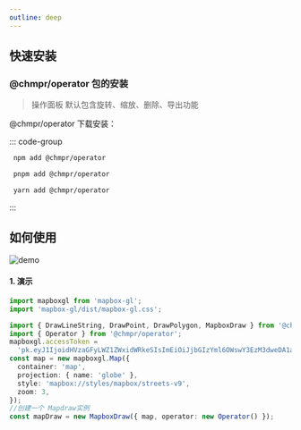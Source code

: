 ```yaml
---
outline: deep
---
```


## 快速安装

### @chmpr/operator 包的安装

> 操作面板 默认包含旋转、缩放、删除、导出功能

@chmpr/operator 下载安装：

::: code-group

```sh [npm]
 npm add @chmpr/operator
```

```sh [pnpm]
 pnpm add @chmpr/operator
```

```sh [yarn]
 yarn add @chmpr/operator
```

:::

## 如何使用

![demo](/operator.gif)

#### 1. 演示

```ts
import mapboxgl from 'mapbox-gl';
import 'mapbox-gl/dist/mapbox-gl.css';

import { DrawLineString, DrawPoint, DrawPolygon, MapboxDraw } from '@chmpr/map-draw';
import { Operator } from '@chmpr/operator';
mapboxgl.accessToken =
  'pk.eyJ1IjoidHVzaGFyLWZ1ZWxidWRkeSIsImEiOiJjbGIzYml6OWswY3EzM3dweDA1am82OGhqIn0.dQ99KMNUXLKu6MXi1VlwxA';
const map = new mapboxgl.Map({
  container: 'map',
  projection: { name: 'globe' },
  style: 'mapbox://styles/mapbox/streets-v9',
  zoom: 3,
});
//创建一个 Mapdraw实例
const mapDraw = new MapboxDraw({ map, operator: new Operator() });
```
